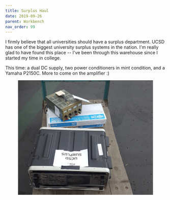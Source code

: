 ```yaml
---
title: Surplus Haul
date: 2019-09-26
parent: Workbench
nav_order: 99
---
```


I firmly believe that all universities should have a surplus department. UCSD has one of the biggest university surplus systems in the nation. I'm really glad to have found this place -- I've been through this warehouse since I started my time in college.

This time: a dual DC supply, two power conditioners in mint condition, and a Yamaha P2150C. More to come on the amplifier :)

<figure width="400">
  <img src="https://github.com/alextongue/alextongue.github.io/blob/master/workbench/resources/surpluscart.jpg?raw=true">
</figure>